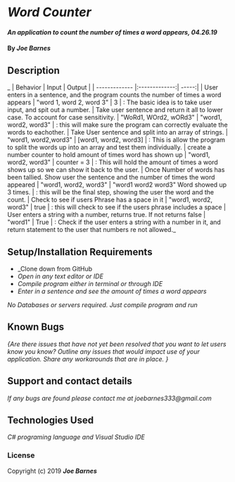 ﻿# _Word Counter_

#### _An application to count the number of times a word appears, 04.26.19_

#### By _**Joe Barnes**_

## Description

_
| Behavior | Input | Output | 
| ------------- |:-------------:| -----:| 
| User enters in a sentence, and the program counts the number of times a word appears | "word 1, word 2, word 3" | 3 | : The basic idea is to take user input, and spit out a number.
| Take user sentence and return it all to lower case. To account for case sensitivity. | "WoRd1, WOrd2, wORd3" | "word1, word2, word3" | : this will make sure the program can correctly evaluate the words to eachother. 
| Take User sentence and split into an array of strings. | "word1, word2,word3" | [word1, word2, word3] | : This is allow the program to split the words up into an array and test them individually.
| create a number counter to hold amount of times word has shown up | "word1, word2, word3" | counter = 3 | : This will hold the amount of times a word shows up so we can show it back to the user.
| Once Number of words has been tallied. Show user the sentence and the number of times the word appeared | "word1, word2, word3" | "word1 word2 word3" Word showed up 3 times. | : this will be the final step, showing the user the word and the count.
| Check to see if users Phrase has a space in it | "word1, word2, word3" | true | : this will check to see if the users phrase includes a space
| User enters a string with a number, returns true. If not returns false | "word1" | True | : Check if the user enters a string with a number in it, and return  statement to the user that numbers re not allowed._

## Setup/Installation Requirements

* _Clone down from GitHub
* _Open in any text editor or IDE_
* _Compile program either in terminal or through IDE_
* _Enter in a sentence and see the amount of times a word appears_


_No Databases or servers required. Just compile program and run_

## Known Bugs

_{Are there issues that have not yet been resolved that you want to let users know you know?  Outline any issues that would impact use of your application.  Share any workarounds that are in place. }_

## Support and contact details

_If any bugs are found please contact me at joebarnes333@gmail.com_

## Technologies Used

_C# programing language and Visual Studio IDE_

### License



Copyright (c) 2019 **_Joe Barnes_**